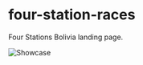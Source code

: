# four-station-races
Four Stations Bolivia landing page.

![Showcase](https://screenshotscdn.firefoxusercontent.com/images/7081095d-ea54-4013-a460-7c31fc1b7fa4.png)

